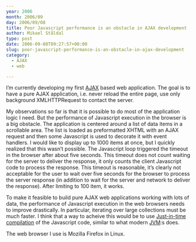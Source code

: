 ```yaml
---
year: 2006
month: 2006/09
day: 2006/09/08
title: Poor Javascript performance is an obstacle in AJAX development
author: Mikael Ståldal
type: post
date: 2006-09-08T09:27:57+00:00
slug: poor-javascript-performance-is-an-obstacle-in-ajax-development
category:
  - AJAX
  - web

---
```

I&#8217;m currently developing my first [AJAX][1] based web application. The goal is to have a pure AJAX application, i.e. never reload the entire page, use only background XMLHTTPRequest to contact the server.

My observations so far is that it is possible to do most of the application logic I need. But the performance of Javascript execution in the browser is a big obstacle. The application is centered around a list of data items in a scrollable area. The list is loaded as preformatted XHTML with an AJAX request and then some Javascript is used to decorate it with event handlers. I would like to display up to 1000 items at once, but I quickly realized that this wasn&#8217;t possible. The Javascript loop triggered the timeout in the browser after about five seconds. This timeout does not count waiting for the server to deliver the response, it only counts the client Javascript code to process the response. This timeout is reasonable, it&#8217;s clearly not acceptable for the user to wait over five seconds for the browser to process the server response (in addition to wait for the server and network to deliver the response). After limiting to 100 item, it works.

To make it feasible to build pure AJAX web applications working with lots of data, the performance of Javascript execution in the web browsers needs to improve drastically. In particular, iterating over large collections must be much faster. I think that a way to acheive this would be to use [Just-in-time compilation][2] of the Javascript code, similar to what modern [JVM][3]:s does.

The web browser I use is Mozilla Firefox in Linux.

 [1]: http://en.wikipedia.org/wiki/Ajax_%28programming%29
 [2]: http://en.wikipedia.org/wiki/Just-in-time_compilation
 [3]: http://en.wikipedia.org/wiki/JVM